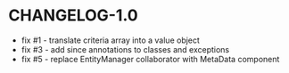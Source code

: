 # CHANGELOG-1.0

 - fix #1 - translate criteria array into a value object
 - fix #3 - add since annotations to classes and exceptions
 - fix #5 - replace EntityManager collaborator with MetaData component
